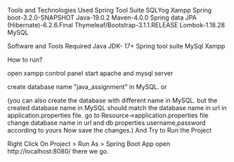 Tools and Technologies Used
Spring Tool Suite
SQLYog
Xampp
Spring boot-3.2.0-SNAPSHOT
Java-19.0.2
Maven-4.0.0
Spring data JPA (Hibernate)-6.2.6.Final
Thymeleaf/Bootstrap-3.1.1.RELEASE
Lombok-1.18.28
MySQL


Software and Tools Required
Java JDK- 17+
Spring tool suite
MySql
Xampp

How to run?

open xampp control panel start apache and mysql server

create database name "java_assignment" in MySQL.
or

(you can also create the database with different name in MySQL. 
but the created database name in MySQL should match the database name in url in application.properties file. 
go to Resource->application.properties file change database name in url and db properties username,password according to yours
Now save the changes.)
And Try to Run the Project

Right Click On Project > Run As > Spring Boot App
open http://localhost:8080/ there we go.
